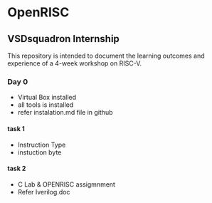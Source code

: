 # OpenRISC
## VSDsquadron Internship

This repository is intended to document the learning outcomes and experience of a 4-week workshop on RISC-V.

### Day 0
- Virtual Box installed
- all tools is installed 
- refer instalation.md file in github
#### task 1
 - Instruction Type 
 - instuction byte
#### task 2
 - C Lab  & OPENRISC assigmnment
 - Refer Iverilog.doc
   

